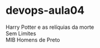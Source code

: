 # devops-aula04

 Harry Potter e as relíquias da morte <br>
 Sem Limites <br>
 MIB Homens de Preto <br>
